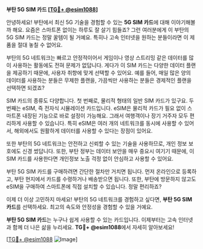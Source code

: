 **부탄 5G SIM 카드 [[TG💪+ @esim1088](https://t.me/s/esim1088)]**

안녕하세요! 부탄에서 최신 5G 기술을 경험할 수 있는 **5G SIM 카드**에 대해 이야기해볼까 해요. 요즘은 스마트폰 없이는 하루도 잘 살기 힘들죠? 그런 여러분에게 이 부탄의 5G SIM 카드는 정말 꿀템이 될 거예요. 특히나 고속 인터넷을 원하는 분들이라면 이 제품을 절대 놓칠 수 없어요.

부탄의 5G 네트워크는 빠르고 안정적이어서 게임이나 영상 스트리밍 같은 데이터를 많이 사용하는 활동에도 전혀 문제가 없답니다. 게다가 이 SIM 카드는 다양한 데이터 플랜을 제공하기 때문에, 사용자 취향에 맞게 선택할 수 있어요. 예를 들어, 매일 많은 양의 데이터를 사용하는 분들은 무제한 플랜을, 가끔씩만 사용하는 분들은 경제적인 플랜을 선택하면 되겠죠?

SIM 카드의 종류도 다양합니다. 첫 번째로, 물리적 형태의 일반 SIM 카드가 있구요. 두 번째는 eSIM, 즉 전자식 시뮬레이션 카드입니다. eSIM은 물리적 카드가 필요 없이 스마트폰 내장된 기능으로 바로 설정이 가능해요. 그래서 여행객이나 장기 거주자 모두 편리하게 사용할 수 있습니다. 특히 eSIM은 여러 개의 네트워크를 동시에 사용할 수 있어서, 해외에서도 원활하게 데이터를 사용할 수 있다는 장점이 있어요.

또한 부탄의 5G 네트워크는 안전하고 신뢰할 수 있는 기술을 사용하므로, 개인 정보 보호에도 신경 썼답니다. 또한, 부탄 정부는 데이터 보안을 매우 중요시 여기기 때문에, 이 SIM 카드를 사용한다면 개인정보 노출 걱정 없이 안심하고 사용할 수 있어요.

부탄 5G SIM 카드를 구매하려면 간단한 절차만 거치면 됩니다. 먼저 온라인으로 등록하고, 부탄 현지에서 카드를 수령하거나 배송받으면 됩니다. 또한, 부탄에 방문하지 않고도 eSIM을 구매하여 스마트폰에 직접 설치할 수 있습니다. 정말 편리하죠?

이제 더 이상 고민하지 마세요! 부탄의 5G 네트워크를 경험하고 싶다면, **부탄 5G SIM 카드**를 선택하세요. 최고의 속도와 안정성을 경험할 수 있을 거예요.

**부탄 5G SIM 카드**는 누구나 쉽게 사용할 수 있는 카드입니다. 이제부터는 고속 인터넷과 함께 더 나은 삶을 누리세요. **TG💪+ @esim1088**에서 자세히 알아보세요!

[[TG💪+ @esim1088](https://t.me/s/esim1088) ![Image](https://i.postimg.cc/Y0z9fWf4/image.png)]